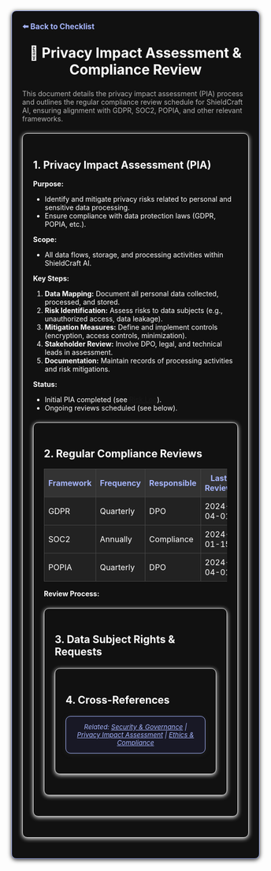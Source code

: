 <section style="border:1px solid #a5b4fc; border-radius:10px; margin:1.5em 0; box-shadow:0 2px 8px #222; padding:1.5em; background:#111; color:#fff;">
<div style="margin-bottom:1.5em;">
  <a href="./checklist.md" style="color:#a5b4fc; font-weight:bold; text-decoration:none; font-size:1.1em;">⬅️ Back to Checklist</a>
</div>
<h1 align="center" style="margin-top:0; font-size:2em;">🔏 Privacy Impact Assessment & Compliance Review</h1>
<div style="margin-bottom:1.2em; color:#b3b3b3; font-size:1em;">
  This document details the privacy impact assessment (PIA) process and outlines the regular compliance review schedule for ShieldCraft AI, ensuring alignment with GDPR, SOC2, POPIA, and other relevant frameworks.
</div>

<section style="border:1px solid #e0e0e0; border-radius:10px; margin:1.5em 0; box-shadow:0 2px 8px #f0f0f0; padding:1.5em; background:#111; color:#fff;">

## 1. Privacy Impact Assessment (PIA)

**Purpose:**

*   Identify and mitigate privacy risks related to personal and sensitive data processing.
*   Ensure compliance with data protection laws (GDPR, POPIA, etc.).

**Scope:**

*   All data flows, storage, and processing activities within ShieldCraft AI.

**Key Steps:**

1.  **Data Mapping:** Document all personal data collected, processed, and stored.
2.  **Risk Identification:** Assess risks to data subjects (e.g., unauthorized access, data leakage).
3.  **Mitigation Measures:** Define and implement controls (encryption, access controls, minimization).
4.  **Stakeholder Review:** Involve DPO, legal, and technical leads in assessment.
5.  **Documentation:** Maintain records of processing activities and risk mitigations.

**Status:**

*   Initial PIA completed (see [Risk Log](./risk_log.md)).
*   Ongoing reviews scheduled (see below).

<section style="border:1px solid #e0e0e0; border-radius:10px; margin:1.5em 0; box-shadow:0 2px 8px #f0f0f0; padding:1.5em; background:#111; color:#fff;">

## 2. Regular Compliance Reviews

<table style="width:100%; color:#fff; background:#222; border-collapse:collapse;">
  <thead style="background:#333; color:#a5b4fc;">
    <tr>
      <th style="padding:8px; border:1px solid #444;">Framework</th>
      <th style="padding:8px; border:1px solid #444;">Frequency</th>
      <th style="padding:8px; border:1px solid #444;">Responsible</th>
      <th style="padding:8px; border:1px solid #444;">Last Review</th>
      <th style="padding:8px; border:1px solid #444;">Next Review</th>
    </tr>
  </thead>
  <tbody>
    <tr>
      <td style="padding:8px; border:1px solid #444;">GDPR</td>
      <td style="padding:8px; border:1px solid #444;">Quarterly</td>
      <td style="padding:8px; border:1px solid #444;">DPO</td>
      <td style="padding:8px; border:1px solid #444;">2024-04-01</td>
      <td style="padding:8px; border:1px solid #444;">2024-07-01</td>
    </tr>
    <tr>
      <td style="padding:8px; border:1px solid #444;">SOC2</td>
      <td style="padding:8px; border:1px solid #444;">Annually</td>
      <td style="padding:8px; border:1px solid #444;">Compliance</td>
      <td style="padding:8px; border:1px solid #444;">2024-01-15</td>
      <td style="padding:8px; border:1px solid #444;">2025-01-15</td>
    </tr>
    <tr>
      <td style="padding:8px; border:1px solid #444;">POPIA</td>
      <td style="padding:8px; border:1px solid #444;">Quarterly</td>
      <td style="padding:8px; border:1px solid #444;">DPO</td>
      <td style="padding:8px; border:1px solid #444;">2024-04-01</td>
      <td style="padding:8px; border:1px solid #444;">2024-07-01</td>
    </tr>
  </tbody>
</table>

<div style="margin-top:1em;">
<strong>Review Process:</strong>
<ul>
</ul>
</div>

<section style="border:1px solid #e0e0e0; border-radius:10px; margin:1.5em 0; box-shadow:0 2px 8px #f0f0f0; padding:1.5em; background:#111; color:#fff;">

## 3. Data Subject Rights & Requests

<ul>
</ul>

<section style="border:1px solid #e0e0e0; border-radius:10px; margin:1.5em 0; box-shadow:0 2px 8px #f0f0f0; padding:1.5em; background:#111; color:#fff;">

## 4. Cross-References

<ul>
</ul>

<section style="border:1px solid #a5b4fc; border-radius:10px; margin:1.5em 0; box-shadow:0 2px 8px #222; padding:1em; background:#181825; color:#a5b4fc; font-size:0.95em; text-align:center;">
  <em>Related: <a href="./security_governance.md" style="color:#a5b4fc;">Security & Governance</a> | <a href="./privacy_impact_assessment.md" style="color:#a5b4fc;">Privacy Impact Assessment</a> | <a href="./ethics_compliance.md" style="color:#a5b4fc;">Ethics & Compliance</a></em>
